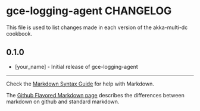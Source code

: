 gce-logging-agent CHANGELOG
===========================

This file is used to list changes made in each version of the akka-multi-dc cookbook.

0.1.0
-----
- [your_name] - Initial release of gce-logging-agent

- - -
Check the [Markdown Syntax Guide](http://daringfireball.net/projects/markdown/syntax) for help with Markdown.

The [Github Flavored Markdown page](http://github.github.com/github-flavored-markdown/) describes the differences between markdown on github and standard markdown.
